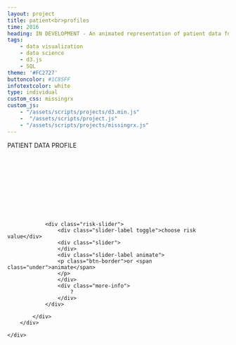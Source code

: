 ```yaml
---
layout: project
title: patient<br>profiles
time: 2016
heading: IN DEVELOPMENT - An animated representation of patient data footprints (the quantity, and type of data that is recorded) at different risk values. Opaque nodes represent data that a primary care provider (PCP) cannot see! ...Using this as proxy for understanding whether integrated data is cause of adverse drug reactions..
tags:
    - data visualization
    - data science
    - d3.js
    - SQL
theme: '#FC2727'
buttoncolor: #1C85FF
infotextcolor: white
type: individual
custom_css: missingrx
custom_js:  
    - "/assets/scripts/projects/d3.min.js"   
    -  "/assets/scripts/project.js"      
    - "/assets/scripts/projects/missingrx.js"
---
```


<section class="block block-data-visual noshadow">
    <div class="chartwrapper">
        <div class="chart-header">PATIENT DATA PROFILE</div>    
        <div style="clear:both"></div>
        <div class="chart-height-holder">
            <div class="chart-tooltip-holder">
                <svg class="chart">  
                    <g class="rectholder"></g>
                </svg>
            
                <div class="risk-slider"> 
                    <div class="slider-label toggle">choose risk value</div>                    
                    <div class="slider">
                    </div>
                    <div class="slider-label animate">
                    <p class="btn-border">or <span class="under">animate</span>
                    </p>
                    </div>     
                    <div class="more-info">
                        ?
                    </div>                    
                </div>
                
            </div>            
        </div> 
        
    </div>  
</section>